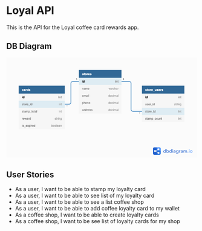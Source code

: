 # Loyal API

This is the API for the Loyal coffee card rewards app.

## DB Diagram
![](DB%20Diagram.png)

## User Stories
* As a user, I want to be able to stamp my loyalty card
* As a user, I want to be able to see list of my loyalty card
* As a user, I want to be able to see a list coffee shop
* As a user, I want to be able to add coffee loyalty card to my wallet
* As a coffee shop, I want to be able to create loyalty cards
* As a coffee shop, I want to be see list of loyalty cards for my shop
